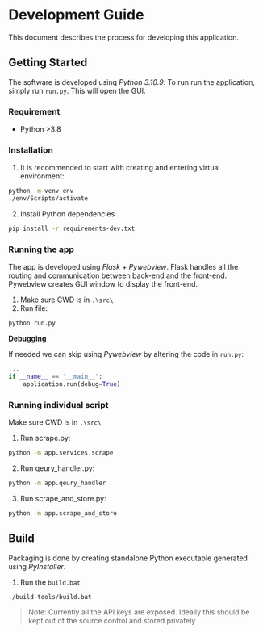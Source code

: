# Development Guide

This document describes the process for developing this application.

## Getting Started

The software is developed using _Python 3.10.9_.
To run run the application, simply run `run.py`. This will open the GUI.

### Requirement

- Python >3.8

### Installation

1. It is recommended to start with creating and entering virtual environment:

```bash
python -m venv env
./env/Scripts/activate
```

2. Install Python dependencies

```bash
pip install -r requirements-dev.txt
```

### Running the app

The app is developed using _Flask_ + _Pywebview_.
Flask handles all the routing and communication between back-end and the front-end.
Pywebview creates GUI window to display the front-end.

1. Make sure CWD is in `.\src\`
2. Run file:

```bash
python run.py
```

**Debugging**

If needed we can skip using _Pywebview_ by altering the code in `run.py`:

```python
...
if __name__ == "__main__":
    application.run(debug=True)
```

### Running individual script

Make sure CWD is in `.\src\`

1. Run scrape.py:

```bash
python -m app.services.scrape
```

2. Run qeury_handler.py:

```bash
python -m app.qeury_handler
```

3. Run scrape_and_store.py:

```bash
python -m app.scrape_and_store
```

## Build

Packaging is done by creating standalone Python executable generated using _PyInstaller_.

1. Run the `build.bat`

```bash
./build-tools/build.bat
```

> Note: Currently all the API keys are exposed. Ideally this should be kept out of the source control and stored privately
